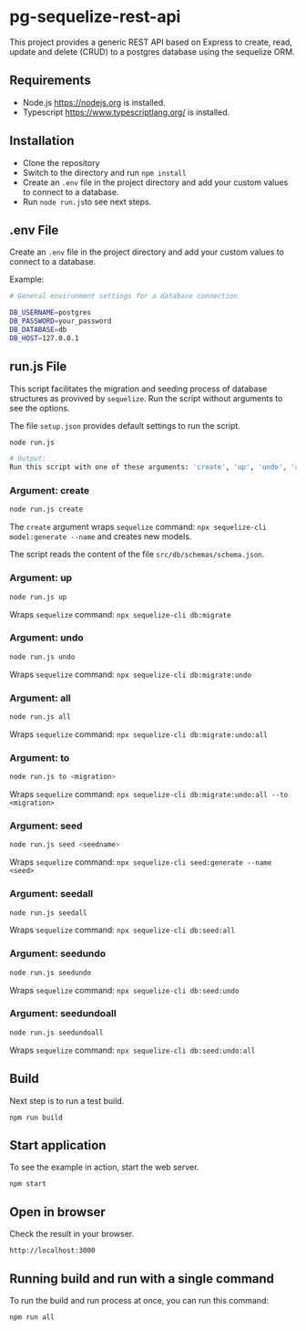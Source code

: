 # pg-sequelize-rest-api
This project provides a generic REST API based on Express to create, read, update and delete (CRUD) to a postgres database using the sequelize ORM.

## Requirements

- Node.js https://nodejs.org is installed.
- Typescript https://www.typescriptlang.org/ is installed.


## Installation

- Clone the repository
- Switch to the directory and run ``npm install``
- Create an ``.env`` file in the project directory and add your custom values to connect to a database.
- Run ``node run.js``to see next steps.

## .env File
Create an `.env` file in the project directory and add your custom values to connect to a database. 

Example:

```bash
# General environment settings for a database connection

DB_USERNAME=postgres
DB_PASSWORD=your_password
DB_DATABASE=db
DB_HOST=127.0.0.1
```

## run.js File
This script facilitates the migration and seeding process of database structures as provived by `sequelize`. Run the script without arguments to see the options.

The file `setup.json` provides default settings to run the script. 

```bash
node run.js

# Output:
Run this script with one of these arguments: 'create', 'up', 'undo', 'all', 'to name-of-migration.js', 'seed', 'seedall', 'seedundo', 'seedundoall'
```

### Argument: create
```bash
node run.js create
```
The `create` argument wraps `sequelize` command: `npx sequelize-cli model:generate --name` and creates new models. 

The script reads the content of the file `src/db/schemas/schema.json`. 

### Argument: up
```bash
node run.js up
```
Wraps `sequelize` command: `npx sequelize-cli db:migrate`

### Argument: undo
```bash
node run.js undo
```
Wraps `sequelize` command: `npx sequelize-cli db:migrate:undo`

### Argument: all
```bash
node run.js all
```
Wraps `sequelize` command: `npx sequelize-cli db:migrate:undo:all`

### Argument: to
```bash
node run.js to <migration>
```
Wraps `sequelize` command: `npx sequelize-cli db:migrate:undo:all --to <migration>`

### Argument: seed
```bash
node run.js seed <seedname>
```
Wraps `sequelize` command: `npx sequelize-cli seed:generate --name <seed>`

### Argument: seedall
```bash
node run.js seedall
```
Wraps `sequelize` command: `npx sequelize-cli db:seed:all`

### Argument: seedundo
```bash
node run.js seedundo
```
Wraps `sequelize` command: `npx sequelize-cli db:seed:undo`

### Argument: seedundoall
```bash
node run.js seedundoall
```
Wraps `sequelize` command: `npx sequelize-cli db:seed:undo:all`


## Build
Next step is to run a test build.

```
npm run build
```

## Start application
To see the example in action, start the web server.

```
npm start
```

## Open in browser
Check the result in your browser.

```
http://localhost:3000
```

## Running build and run with a single command
To run the build and run process at once, you can run this command:

```
npm run all
```

